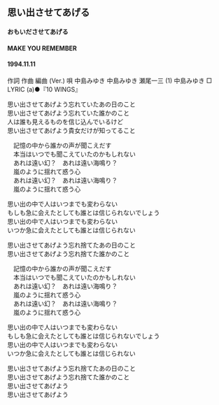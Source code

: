 ## 思い出させてあげる
#### おもいださせてあげる
#### MAKE YOU REMEMBER
#### 1994.11.11


作詞  作曲  編曲 (Ver.)   唄
中島みゆき   中島みゆき   瀬尾一三 (1)
中島みゆき
□ LYRIC (a)●『10 WINGS』

思い出させてあげよう忘れていたあの日のこと   
思い出させてあげよう忘れていた誰かのこと   
人は誰も見えるものを信じ込んでいるけど   
思い出させてあげよう貴女だけが知ってること   
   
　記憶の中から誰かの声が聞こえだす   
　本当はいつでも聞こえていたのかもしれない   
　あれは遠い幻？　あれは遠い海鳴り？   
　嵐のように揺れて惑う心   
　あれは遠い幻？　あれは遠い海鳴り？   
　嵐のように揺れて惑う心   
   
思い出の中で人はいつまでも変わらない   
もしも急に会えたとしても誰とは信じられないでしょう   
思い出の中で人はいつまでも変わらない   
いつか急に会えたとしても誰とは信じられない   
   
思い出させてあげよう忘れ捨てたあの日のこと   
思い出させてあげよう忘れ捨てた誰かのこと   
   
　記憶の中から誰かの声が聞こえだす   
　本当はいつでも聞こえていたのかもしれない   
　あれは遠い幻？　あれは遠い海鳴り？   
　嵐のように揺れて惑う心   
　あれは遠い幻？　あれは遠い海鳴り？   
　嵐のように揺れて惑う心   
   
思い出の中で人はいつまでも変わらない   
もしも急に会えたとしても誰とは信じられないでしょう   
思い出の中で人はいつまでも変わらない   
いつか急に会えたとしても誰とは信じられない   
   
思い出させてあげよう忘れ捨てたあの日のこと   
思い出させてあげよう忘れ捨てた誰かのこと   
思い出させてあげよう   
思い出させてあげよう   